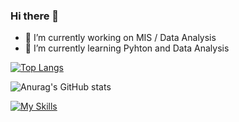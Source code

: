 ### Hi there 👋


- 🔭 I’m currently working on MIS / Data Analysis
- 🌱 I’m currently learning Pyhton and Data Analysis

[![Top Langs](https://github-readme-stats.vercel.app/api/top-langs/?username=WelsonDev&layout=compact&theme=dracula)](https://github.com/WelsonDev/github-readme-stats)

![Anurag's GitHub stats](https://github-readme-stats.vercel.app/api?username=WelsonDev&show_icons=true&theme=radical)

<!--
[![willianrod's wakatime stats](https://github-readme-stats.vercel.app/api/wakatime?username=WelsonDev)](https://github.com/WelsonDev/github-readme-stats&theme=dracula)
-->

[![My Skills](https://skillicons.dev/icons?i=py,vscode,github,visualstudio,arduino)](https://skillicons.dev)

<!--
**WelsonDev/WelsonDev** is a ✨ _special_ ✨ repository because its `README.md` (this file) appears on your GitHub profile.

Here are some ideas to get you started:


- 👯 I’m looking to collaborate on ...
- 🤔 I’m looking for help with ...
- 💬 Ask me about ...
- 📫 How to reach me: ...
- 😄 Pronouns: ...
- ⚡ Fun fact: ...
-->


